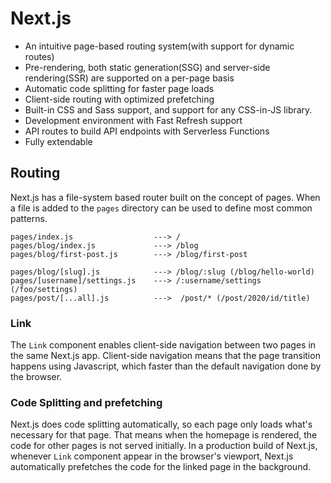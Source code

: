 # Next.js

* An intuitive page-based routing system(with support for dynamic routes)
* Pre-rendering, both static generation(SSG) and server-side rendering(SSR) are
  supported on a per-page basis
* Automatic code splitting for faster page loads
* Client-side routing with optimized prefetching
* Built-in CSS and Sass support, and support for any CSS-in-JS library.
* Development environment with Fast Refresh support
* API routes to build API endpoints with Serverless Functions
* Fully extendable

## Routing

Next.js has a file-system based router built on the concept of pages.
When a file is added to the `pages` directory can be used to define most common
patterns.

```text
pages/index.js                  ---> /
pages/blog/index.js             ---> /blog
pages/blog/first-post.js        ---> /blog/first-post

pages/blog/[slug].js            ---> /blog/:slug (/blog/hello-world)
pages/[username]/settings.js    ---> /:username/settings (/foo/settings)
pages/post/[...all].js          --->  /post/* (/post/2020/id/title)
```

### Link

The `Link` component enables client-side navigation between two pages in the
same Next.js app. Client-side navigation means that the page transition happens
using Javascript, which faster than the default navigation done by the browser.

### Code Splitting and prefetching

Next.js does code splitting automatically, so each page only loads what's
necessary for that page. That means when the homepage is rendered, the code for
other pages is not served initially. In a production build of Next.js, whenever
`Link` component appear in the browser's viewport, Next.js automatically
prefetches the code for the linked page in the background.


